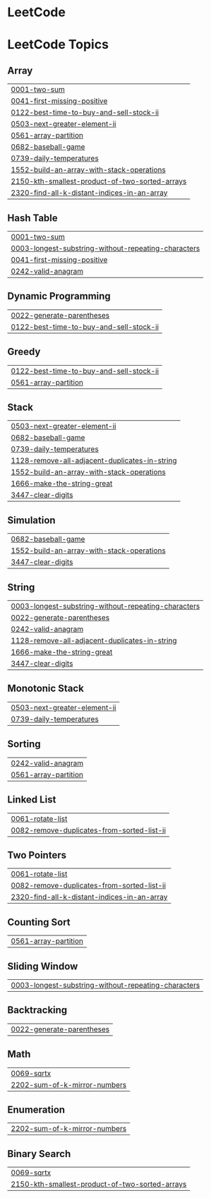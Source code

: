 # LeetCode
<!---LeetCode Topics Start-->
# LeetCode Topics
## Array
|  |
| ------- |
| [0001-two-sum](https://github.com/Anjali1684/LeetCode/tree/master/0001-two-sum) |
| [0041-first-missing-positive](https://github.com/Anjali1684/LeetCode/tree/master/0041-first-missing-positive) |
| [0122-best-time-to-buy-and-sell-stock-ii](https://github.com/Anjali1684/LeetCode/tree/master/0122-best-time-to-buy-and-sell-stock-ii) |
| [0503-next-greater-element-ii](https://github.com/Anjali1684/LeetCode/tree/master/0503-next-greater-element-ii) |
| [0561-array-partition](https://github.com/Anjali1684/LeetCode/tree/master/0561-array-partition) |
| [0682-baseball-game](https://github.com/Anjali1684/LeetCode/tree/master/0682-baseball-game) |
| [0739-daily-temperatures](https://github.com/Anjali1684/LeetCode/tree/master/0739-daily-temperatures) |
| [1552-build-an-array-with-stack-operations](https://github.com/Anjali1684/LeetCode/tree/master/1552-build-an-array-with-stack-operations) |
| [2150-kth-smallest-product-of-two-sorted-arrays](https://github.com/Anjali1684/LeetCode/tree/master/2150-kth-smallest-product-of-two-sorted-arrays) |
| [2320-find-all-k-distant-indices-in-an-array](https://github.com/Anjali1684/LeetCode/tree/master/2320-find-all-k-distant-indices-in-an-array) |
## Hash Table
|  |
| ------- |
| [0001-two-sum](https://github.com/Anjali1684/LeetCode/tree/master/0001-two-sum) |
| [0003-longest-substring-without-repeating-characters](https://github.com/Anjali1684/LeetCode/tree/master/0003-longest-substring-without-repeating-characters) |
| [0041-first-missing-positive](https://github.com/Anjali1684/LeetCode/tree/master/0041-first-missing-positive) |
| [0242-valid-anagram](https://github.com/Anjali1684/LeetCode/tree/master/0242-valid-anagram) |
## Dynamic Programming
|  |
| ------- |
| [0022-generate-parentheses](https://github.com/Anjali1684/LeetCode/tree/master/0022-generate-parentheses) |
| [0122-best-time-to-buy-and-sell-stock-ii](https://github.com/Anjali1684/LeetCode/tree/master/0122-best-time-to-buy-and-sell-stock-ii) |
## Greedy
|  |
| ------- |
| [0122-best-time-to-buy-and-sell-stock-ii](https://github.com/Anjali1684/LeetCode/tree/master/0122-best-time-to-buy-and-sell-stock-ii) |
| [0561-array-partition](https://github.com/Anjali1684/LeetCode/tree/master/0561-array-partition) |
## Stack
|  |
| ------- |
| [0503-next-greater-element-ii](https://github.com/Anjali1684/LeetCode/tree/master/0503-next-greater-element-ii) |
| [0682-baseball-game](https://github.com/Anjali1684/LeetCode/tree/master/0682-baseball-game) |
| [0739-daily-temperatures](https://github.com/Anjali1684/LeetCode/tree/master/0739-daily-temperatures) |
| [1128-remove-all-adjacent-duplicates-in-string](https://github.com/Anjali1684/LeetCode/tree/master/1128-remove-all-adjacent-duplicates-in-string) |
| [1552-build-an-array-with-stack-operations](https://github.com/Anjali1684/LeetCode/tree/master/1552-build-an-array-with-stack-operations) |
| [1666-make-the-string-great](https://github.com/Anjali1684/LeetCode/tree/master/1666-make-the-string-great) |
| [3447-clear-digits](https://github.com/Anjali1684/LeetCode/tree/master/3447-clear-digits) |
## Simulation
|  |
| ------- |
| [0682-baseball-game](https://github.com/Anjali1684/LeetCode/tree/master/0682-baseball-game) |
| [1552-build-an-array-with-stack-operations](https://github.com/Anjali1684/LeetCode/tree/master/1552-build-an-array-with-stack-operations) |
| [3447-clear-digits](https://github.com/Anjali1684/LeetCode/tree/master/3447-clear-digits) |
## String
|  |
| ------- |
| [0003-longest-substring-without-repeating-characters](https://github.com/Anjali1684/LeetCode/tree/master/0003-longest-substring-without-repeating-characters) |
| [0022-generate-parentheses](https://github.com/Anjali1684/LeetCode/tree/master/0022-generate-parentheses) |
| [0242-valid-anagram](https://github.com/Anjali1684/LeetCode/tree/master/0242-valid-anagram) |
| [1128-remove-all-adjacent-duplicates-in-string](https://github.com/Anjali1684/LeetCode/tree/master/1128-remove-all-adjacent-duplicates-in-string) |
| [1666-make-the-string-great](https://github.com/Anjali1684/LeetCode/tree/master/1666-make-the-string-great) |
| [3447-clear-digits](https://github.com/Anjali1684/LeetCode/tree/master/3447-clear-digits) |
## Monotonic Stack
|  |
| ------- |
| [0503-next-greater-element-ii](https://github.com/Anjali1684/LeetCode/tree/master/0503-next-greater-element-ii) |
| [0739-daily-temperatures](https://github.com/Anjali1684/LeetCode/tree/master/0739-daily-temperatures) |
## Sorting
|  |
| ------- |
| [0242-valid-anagram](https://github.com/Anjali1684/LeetCode/tree/master/0242-valid-anagram) |
| [0561-array-partition](https://github.com/Anjali1684/LeetCode/tree/master/0561-array-partition) |
## Linked List
|  |
| ------- |
| [0061-rotate-list](https://github.com/Anjali1684/LeetCode/tree/master/0061-rotate-list) |
| [0082-remove-duplicates-from-sorted-list-ii](https://github.com/Anjali1684/LeetCode/tree/master/0082-remove-duplicates-from-sorted-list-ii) |
## Two Pointers
|  |
| ------- |
| [0061-rotate-list](https://github.com/Anjali1684/LeetCode/tree/master/0061-rotate-list) |
| [0082-remove-duplicates-from-sorted-list-ii](https://github.com/Anjali1684/LeetCode/tree/master/0082-remove-duplicates-from-sorted-list-ii) |
| [2320-find-all-k-distant-indices-in-an-array](https://github.com/Anjali1684/LeetCode/tree/master/2320-find-all-k-distant-indices-in-an-array) |
## Counting Sort
|  |
| ------- |
| [0561-array-partition](https://github.com/Anjali1684/LeetCode/tree/master/0561-array-partition) |
## Sliding Window
|  |
| ------- |
| [0003-longest-substring-without-repeating-characters](https://github.com/Anjali1684/LeetCode/tree/master/0003-longest-substring-without-repeating-characters) |
## Backtracking
|  |
| ------- |
| [0022-generate-parentheses](https://github.com/Anjali1684/LeetCode/tree/master/0022-generate-parentheses) |
## Math
|  |
| ------- |
| [0069-sqrtx](https://github.com/Anjali1684/LeetCode/tree/master/0069-sqrtx) |
| [2202-sum-of-k-mirror-numbers](https://github.com/Anjali1684/LeetCode/tree/master/2202-sum-of-k-mirror-numbers) |
## Enumeration
|  |
| ------- |
| [2202-sum-of-k-mirror-numbers](https://github.com/Anjali1684/LeetCode/tree/master/2202-sum-of-k-mirror-numbers) |
## Binary Search
|  |
| ------- |
| [0069-sqrtx](https://github.com/Anjali1684/LeetCode/tree/master/0069-sqrtx) |
| [2150-kth-smallest-product-of-two-sorted-arrays](https://github.com/Anjali1684/LeetCode/tree/master/2150-kth-smallest-product-of-two-sorted-arrays) |
<!---LeetCode Topics End-->